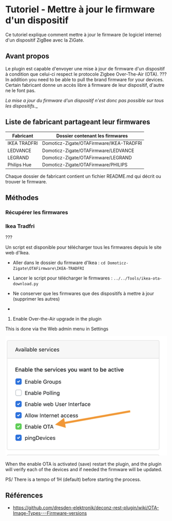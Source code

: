 # Tutoriel - Mettre à jour le firmware d'un dispositif

Ce tutoriel explique comment mettre à jour le firmware (le logiciel interne) d'un dispositif ZigBee avec la ZiGate.

## Avant propos

Le plugin est capable d'envoyer une mise à jour de firmware d'un dispositif à condition que celui-ci respect le protocole Zigbee Over-The-Air (OTA). ???
In addition you need to be able to pull the brand firmware for your devices.
Certain fabricant donne un accès libre à firmware de leur dispositif, d'autre ne le font pas.

_La mise a jour du firmware d'un dispositif n'est donc pas possible sur tous les dispositifs.__

## Liste de fabricant partageant leur firmwares

| Fabricant | Dossier contenant les firmwares |
| --------- | ------------ |
| IKEA TRADFRI | Domoticz-Zigate/OTAFirmware/IKEA-TRADFRI |
| LEDVANCE | Domoticz-Zigate/OTAFirmware/LEDVANCE |
| LEGRAND | Domoticz-Zigate/OTAFirmware/LEGRAND |
| Philips Hue | Domoticz-Zigate/OTAFirmware/PHILIPS |

Chaque dossier de fabricant contient un fichier README.md qui décrit ou trouver le firmware.


## Méthodes

### Récupérer les firmwares

### Ikea Tradfri

???

Un script est disponible pour télécharger tous les firmwares depuis le site web d'Ikea.

* Aller dans le dossier du firmware d'Ikea : `cd Domoticz-Zigate\OTAFirmware\IKEA-TRADFRI`

* Lancer le script pour télécharger le firmwares : `../../Tools/ikea-ota-download.py`

* Ne conserver que les firmwares que des dispositifs à mettre à jour (supprimer les autres)

*

 1. Enable Over-the-Air upgrade in the plugin

   This is done via the Web admin menu in Settings

   ![Enable OTA](../Images/OTA.png)


 When the enable OTA is activated (save) restart the plugin, and the plugin will verify each of the devices and if needed the firmware will be updated.

 PS/ There is a tempo of 1H (default) before starting the process.


## Références
 * https://github.com/dresden-elektronik/deconz-rest-plugin/wiki/OTA-Image-Types---Firmware-versions
